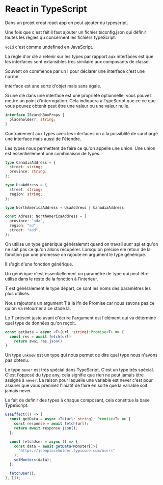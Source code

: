 # React in TypeScript

Dans un projet creat react app on peut ajouter du typescript.

Une fois que c'est fait il faut ajouter un fichier tsconfig.json qui définir toutes les règles qu concernent les fichiers typeScript.

`void` c'est comme undefined en JavaScript.

La règle d'or clé a retenir sur les types par rapport aux interfaces est que les interfaces sont extansibles très similaire aux composants de classe.

Souvent on commence par un I pour déclarer une interface c'est une norme.

interface est une sorte d'objet mais sans égale.

Si une clé dans une interface est une propriété optionnelle, vous pouvez mettre un point d'interrogation.
Cela indiquera à TypeScript que ce ce que vous pouvez obtenir peut être une valeur ou une valeur nulle.

```ts
interface ISearchBoxProps {
  placeholder?: string;
}
```

Contrairement aux types avec les interfaces on a la possiblité de surchargé une interface mais aussi de l'étendre.

Les types nous permettent de faire ce qu'on appelle une union.
Une union est essentiellement une combinaison de types.

```ts
type CanadiaAddress = {
  street: string;
  province: string;
};

type UsaAddress = {
  street: string;
  region: string;
};

type NorthAmericaAddress = UsaAddress | CanadiaAddress;

const Adress: NorthAmericaAddress = {
  province: "ada",
  region: "ad",
  street: "add",
};
```

On utilise un type générique généralemnt quand on travail sunr api et qu'on ne sait pas ce qu'on allons récupérer. Lorsqu'on précise ele retour de la fonction par une promesse on rajoute en argument le type générique.

Il s'agit d'une fonction générique.

Un générique c'est essentiellement un paramètre de type qui peut être utilisé dans le reste de la fonction à l'interieur.

T est généralement le type départ, ce sont les noms des paramètres les plus utilisés.

Nous rajoutons un argument T à la ifn de Promise car nous savons pas ce qu'on va retourner à ce stade là.

Le T présent juste avant d'écrire l'argument est l'élément qui va déterminé quel type de données qu'on reçoit.

```ts
const getData = async <T>(url :string):Promise<T> => {
  const res = await fetch(url)
    return awai res.json()
}
```

Un type `unknow` est un type qui nous permet de dire quel type nous n'avons pas obtenu.

Le type `never` est très spécial dans TypeScript. C'est un type très spécial. C'est l'opposé du type any, cela signifie que rien ne peut jamais être assigné à `never`. La raison pour laquelle une variable est never c'est pour assurer que vous prenniez l'iniatif de faire en sorte que la variable soit jamais never.

Le fait de definir des types à chaque composant, cela constitue la base TypeScript.

```ts
useEffect(() => {
  const getData = async <T>(url: string): Promise<T> => {
    const response = await fetch(url);
    return await response.json();
  };

  const fetchUser = async () => {
    const data = await getData<Monster[]>(
      "https://jsonplaceholder.typicode.com/users"
    );
    setMonters(data);
  };

  fetchUser();
}, []);
```
